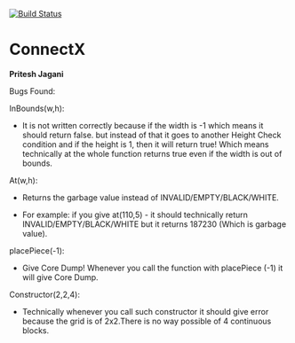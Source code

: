 [![Build Status](https://travis-ci.org/priteshjagani/ConnectX.svg?branch=master)](https://travis-ci.org/priteshjagani/ConnectX)


# ConnectX

**Pritesh Jagani**

Bugs Found:


InBounds(w,h):

- It is not written correctly because if the width is -1 which means it should return false. but instead of that it goes to another Height Check condition and if the height is 1, then it will return true! 
Which means technically at the whole function returns true even if the width is out of bounds.

At(w,h):

- Returns the garbage value instead of INVALID/EMPTY/BLACK/WHITE.

- For example: if you give at(110,5) - it should technically return INVALID/EMPTY/BLACK/WHITE but it returns 187230 (Which is garbage value).



placePiece(-1): 

- Give Core Dump! Whenever you call the function with placePiece (-1) it will give Core Dump.
 


Constructor(2,2,4): 

- Technically whenever you call such constructor it should give error because the grid is of 2x2.There is no way possible of 4 continuous blocks.

